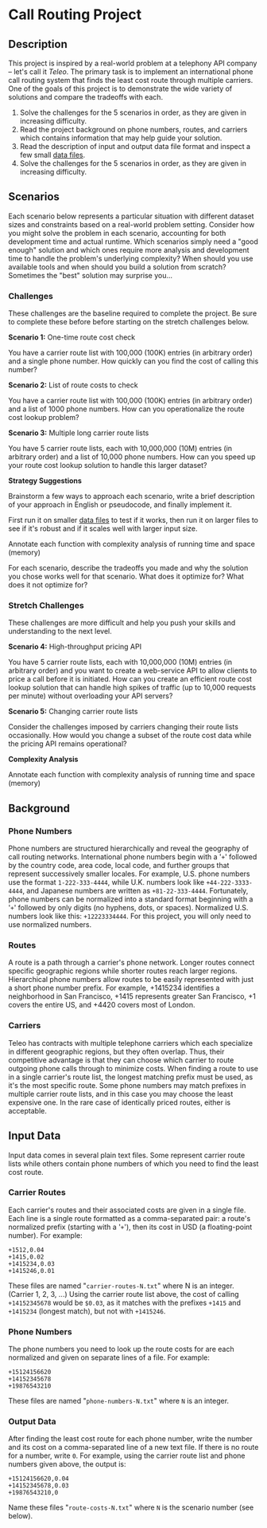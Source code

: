 # Call Routing Project

## Description

This project is inspired by a real-world problem at a telephony API company – let's call it *Teleo*.
The primary task is to implement an international phone call routing system that finds the least cost route through multiple carriers.
One of the goals of this project is to demonstrate the wide variety of solutions and compare the tradeoffs with each.

1. Solve the challenges for the 5 scenarios in order, as they are given in increasing difficulty.
1. Read the project background on phone numbers, routes, and carriers which contains information that may help guide your solution.
1. Read the description of input and output data file format and inspect a few small [data files].
1. Solve the challenges for the 5 scenarios in order, as they are given in increasing difficulty.


## Scenarios

Each scenario below represents a particular situation with different dataset sizes and constraints based on a real-world problem setting.
Consider how you might solve the problem in each scenario, accounting for both development time and actual runtime.
Which scenarios simply need a "good enough" solution and which ones require more analysis and development time to handle the problem's underlying complexity?
When should you use available tools and when should you build a solution from scratch?
Sometimes the "best" solution may surprise you...

### Challenges

These challenges are the baseline required to complete the project.
Be sure to complete these before before starting on the stretch challenges below.

**Scenario 1:** One-time route cost check

You have a carrier route list with 100,000 (100K) entries (in arbitrary order) and a single phone number. How quickly can you find the cost of calling this number?

**Scenario 2:** List of route costs to check

You have a carrier route list with 100,000 (100K) entries (in arbitrary order) and a list of 1000 phone numbers. How can you operationalize the route cost lookup problem?

**Scenario 3:** Multiple long carrier route lists

You have 5 carrier route lists, each with 10,000,000 (10M) entries (in arbitrary order) and a list of 10,000 phone numbers. How can you speed up your route cost lookup solution to handle this larger dataset?

**Strategy Suggestions**

Brainstorm a few ways to approach each scenario, write a brief description of your approach in English or pseudocode, and finally implement it.

First run it on smaller [data files] to test if it works, then run it on larger files to see if it's robust and if it scales well with larger input size.

Annotate each function with complexity analysis of running time and space (memory)

For each scenario, describe the tradeoffs you made and why the solution you chose works well for that scenario. What does it optimize for? What does it not optimize for?

### Stretch Challenges

These challenges are more difficult and help you push your skills and understanding to the next level.

**Scenario 4:** High-throughput pricing API

You have 5 carrier route lists, each with 10,000,000 (10M) entries (in arbitrary order) and you want to create a web-service API to allow clients to price a call before it is initiated. How can you create an efficient route cost lookup solution that can handle high spikes of traffic (up to 10,000 requests per minute) without overloading your API servers?

**Scenario 5:** Changing carrier route lists

Consider the challenges imposed by carriers changing their route lists occasionally. How would you change a subset of the route cost data while the pricing API remains operational?

**Complexity Analysis**

Annotate each function with complexity analysis of running time and space (memory)


## Background

### Phone Numbers

Phone numbers are structured hierarchically and reveal the geography of call routing networks. International phone numbers begin with a '`+`' followed by the country code, area code, local code, and further groups that represent successively smaller locales. For example, U.S. phone numbers use the format `1-222-333-4444`, while U.K. numbers look like `+44-222-3333-4444`, and Japanese numbers are written as `+81-22-333-4444`. Fortunately, phone numbers can be normalized into a standard format beginning with a '`+`' followed by only digits (no hyphens, dots, or spaces). Normalized U.S. numbers look like this: `+12223334444`. For this project, you will only need to use normalized numbers.

### Routes

A route is a path through a carrier's phone network. Longer routes connect specific geographic regions while shorter routes reach larger regions. Hierarchical phone numbers allow routes to be easily represented with just a short phone number prefix. For example, +1415234 identifies a neighborhood in San Francisco, +1415 represents greater San Francisco, +1 covers the entire US, and +4420 covers most of London.

### Carriers

Teleo has contracts with multiple telephone carriers which each specialize in different geographic regions, but they often overlap. Thus, their competitive advantage is that they can choose which carrier to route outgoing phone calls through to minimize costs. When finding a route to use in a single carrier's route list, the longest matching prefix must be used, as it's the most specific route. Some phone numbers may match prefixes in multiple carrier route lists, and in this case you may choose the least expensive one. In the rare case of identically priced routes, either is acceptable.


## Input Data

Input data comes in several plain text files. Some represent carrier route lists while others contain phone numbers of which you need to find the least cost route.

### Carrier Routes

Each carrier's routes and their associated costs are given in a single file. Each line is a single route formatted as a comma-separated pair: a route's normalized prefix (starting with a '`+`'), then its cost in USD (a floating-point number). For example:

    +1512,0.04
    +1415,0.02
    +1415234,0.03
    +1415246,0.01

These files are named "`carrier-routes-N.txt`" where N is an integer. (Carrier 1, 2, 3, ...)
Using the carrier route list above, the cost of calling `+14152345678` would be `$0.03`, as it matches with the prefixes `+1415` and `+1415234` (longest match), but not with `+1415246`.

### Phone Numbers

The phone numbers you need to look up the route costs for are each normalized and given on separate lines of a file. For example:

    +15124156620
    +14152345678
    +19876543210

These files are named "`phone-numbers-N.txt`" where `N` is an integer.

### Output Data

After finding the least cost route for each phone number, write the number and its cost on a comma-separated line of a new text file. If there is no route for a number, write `0`. For example, using the carrier route list and phone numbers given above, the output is:

    +15124156620,0.04
    +14152345678,0.03
    +19876543210,0

Name these files "`route-costs-N.txt`" where `N` is the scenario number (see below).

[call routing project]: CallRoutingProject.pdf
[data files]: http://make.sc/db-phone-call-routing
